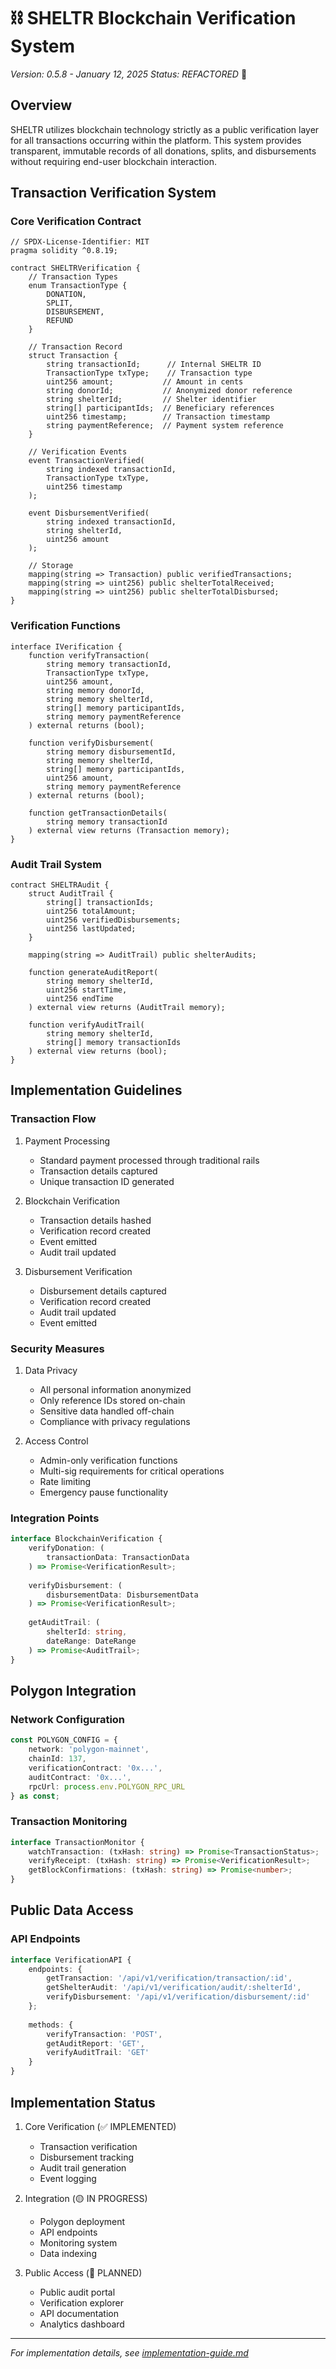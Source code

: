 # ⛓️ SHELTR Blockchain Verification System
*Version: 0.5.8 - January 12, 2025*
*Status: REFACTORED* 🔄

## Overview
SHELTR utilizes blockchain technology strictly as a public verification layer for all transactions occurring within the platform. This system provides transparent, immutable records of all donations, splits, and disbursements without requiring end-user blockchain interaction.

## Transaction Verification System

### Core Verification Contract
```solidity
// SPDX-License-Identifier: MIT
pragma solidity ^0.8.19;

contract SHELTRVerification {
    // Transaction Types
    enum TransactionType {
        DONATION,
        SPLIT,
        DISBURSEMENT,
        REFUND
    }
    
    // Transaction Record
    struct Transaction {
        string transactionId;      // Internal SHELTR ID
        TransactionType txType;    // Transaction type
        uint256 amount;           // Amount in cents
        string donorId;           // Anonymized donor reference
        string shelterId;         // Shelter identifier
        string[] participantIds;  // Beneficiary references
        uint256 timestamp;        // Transaction timestamp
        string paymentReference;  // Payment system reference
    }
    
    // Verification Events
    event TransactionVerified(
        string indexed transactionId,
        TransactionType txType,
        uint256 timestamp
    );
    
    event DisbursementVerified(
        string indexed transactionId,
        string shelterId,
        uint256 amount
    );
    
    // Storage
    mapping(string => Transaction) public verifiedTransactions;
    mapping(string => uint256) public shelterTotalReceived;
    mapping(string => uint256) public shelterTotalDisbursed;
}
```

### Verification Functions
```solidity
interface IVerification {
    function verifyTransaction(
        string memory transactionId,
        TransactionType txType,
        uint256 amount,
        string memory donorId,
        string memory shelterId,
        string[] memory participantIds,
        string memory paymentReference
    ) external returns (bool);
    
    function verifyDisbursement(
        string memory disbursementId,
        string memory shelterId,
        string[] memory participantIds,
        uint256 amount,
        string memory paymentReference
    ) external returns (bool);
    
    function getTransactionDetails(
        string memory transactionId
    ) external view returns (Transaction memory);
}
```

### Audit Trail System
```solidity
contract SHELTRAudit {
    struct AuditTrail {
        string[] transactionIds;
        uint256 totalAmount;
        uint256 verifiedDisbursements;
        uint256 lastUpdated;
    }
    
    mapping(string => AuditTrail) public shelterAudits;
    
    function generateAuditReport(
        string memory shelterId,
        uint256 startTime,
        uint256 endTime
    ) external view returns (AuditTrail memory);
    
    function verifyAuditTrail(
        string memory shelterId,
        string[] memory transactionIds
    ) external view returns (bool);
}
```

## Implementation Guidelines

### Transaction Flow
1. Payment Processing
   - Standard payment processed through traditional rails
   - Transaction details captured
   - Unique transaction ID generated

2. Blockchain Verification
   - Transaction details hashed
   - Verification record created
   - Event emitted
   - Audit trail updated

3. Disbursement Verification
   - Disbursement details captured
   - Verification record created
   - Audit trail updated
   - Event emitted

### Security Measures
1. Data Privacy
   - All personal information anonymized
   - Only reference IDs stored on-chain
   - Sensitive data handled off-chain
   - Compliance with privacy regulations

2. Access Control
   - Admin-only verification functions
   - Multi-sig requirements for critical operations
   - Rate limiting
   - Emergency pause functionality

### Integration Points
```typescript
interface BlockchainVerification {
    verifyDonation: (
        transactionData: TransactionData
    ) => Promise<VerificationResult>;
    
    verifyDisbursement: (
        disbursementData: DisbursementData
    ) => Promise<VerificationResult>;
    
    getAuditTrail: (
        shelterId: string,
        dateRange: DateRange
    ) => Promise<AuditTrail>;
}
```

## Polygon Integration

### Network Configuration
```typescript
const POLYGON_CONFIG = {
    network: 'polygon-mainnet',
    chainId: 137,
    verificationContract: '0x...',
    auditContract: '0x...',
    rpcUrl: process.env.POLYGON_RPC_URL
} as const;
```

### Transaction Monitoring
```typescript
interface TransactionMonitor {
    watchTransaction: (txHash: string) => Promise<TransactionStatus>;
    verifyReceipt: (txHash: string) => Promise<VerificationResult>;
    getBlockConfirmations: (txHash: string) => Promise<number>;
}
```

## Public Data Access

### API Endpoints
```typescript
interface VerificationAPI {
    endpoints: {
        getTransaction: '/api/v1/verification/transaction/:id',
        getShelterAudit: '/api/v1/verification/audit/:shelterId',
        verifyDisbursement: '/api/v1/verification/disbursement/:id'
    };
    
    methods: {
        verifyTransaction: 'POST',
        getAuditReport: 'GET',
        verifyAuditTrail: 'GET'
    }
}
```

## Implementation Status
1. Core Verification (✅ IMPLEMENTED)
   - Transaction verification
   - Disbursement tracking
   - Audit trail generation
   - Event logging

2. Integration (🟡 IN PROGRESS)
   - Polygon deployment
   - API endpoints
   - Monitoring system
   - Data indexing

3. Public Access (🔵 PLANNED)
   - Public audit portal
   - Verification explorer
   - API documentation
   - Analytics dashboard

---
*For implementation details, see [implementation-guide.md](../guides/implementation-guide.md)*
